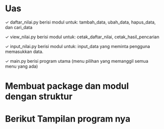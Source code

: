 # Uas

✓ daftar_nilai.py berisi modul untuk: tambah_data, ubah_data, hapus_data, dan cari_data

✓ view_nilai.py berisi modul untuk: cetak_daftar_nilai, cetak_hasil_pencarian

✓ input_nilai.py berisi modul untuk: input_data yang meminta pengguna memasukkan data.

✓ main.py berisi program utama (menu pilihan yang memanggil semua menu yang ada)

# Membuat package dan modul dengan struktur
# Berikut Tampilan program nya

